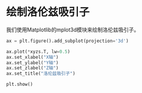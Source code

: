 # 绘制洛伦兹吸引子

我们使用Matplotlib的mplot3d模块来绘制洛伦兹吸引子。

```python
ax = plt.figure().add_subplot(projection='3d')

ax.plot(*xyzs.T, lw=0.5)
ax.set_xlabel("X轴")
ax.set_ylabel("Y轴")
ax.set_zlabel("Z轴")
ax.set_title("洛伦兹吸引子")

plt.show()
```
